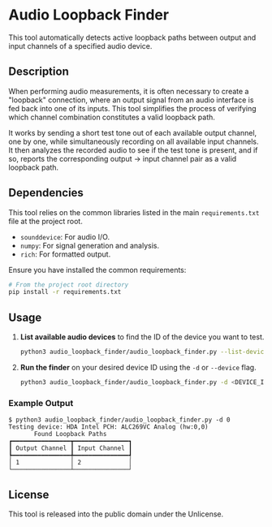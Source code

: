 # Audio Loopback Finder

This tool automatically detects active loopback paths between output and input channels of a specified audio device.

## Description

When performing audio measurements, it is often necessary to create a "loopback" connection, where an output signal from an audio interface is fed back into one of its inputs. This tool simplifies the process of verifying which channel combination constitutes a valid loopback path.

It works by sending a short test tone out of each available output channel, one by one, while simultaneously recording on all available input channels. It then analyzes the recorded audio to see if the test tone is present, and if so, reports the corresponding output -> input channel pair as a valid loopback path.

## Dependencies

This tool relies on the common libraries listed in the main `requirements.txt` file at the project root.

-   `sounddevice`: For audio I/O.
-   `numpy`: For signal generation and analysis.
-   `rich`: For formatted output.

Ensure you have installed the common requirements:
```bash
# From the project root directory
pip install -r requirements.txt
```

## Usage

1.  **List available audio devices** to find the ID of the device you want to test.

    ```bash
    python3 audio_loopback_finder/audio_loopback_finder.py --list-devices
    ```

2.  **Run the finder** on your desired device ID using the `-d` or `--device` flag.

    ```bash
    python3 audio_loopback_finder/audio_loopback_finder.py -d <DEVICE_ID>
    ```

### Example Output

```
$ python3 audio_loopback_finder/audio_loopback_finder.py -d 0
Testing device: HDA Intel PCH: ALC269VC Analog (hw:0,0)
       Found Loopback Paths
┏━━━━━━━━━━━━━━━━┳━━━━━━━━━━━━━━━┓
┃ Output Channel ┃ Input Channel ┃
┡━━━━━━━━━━━━━━━━╇━━━━━━━━━━━━━━━┩
│ 1              │ 2             │
└────────────────┴───────────────┘
```

## License

This tool is released into the public domain under the Unlicense.
